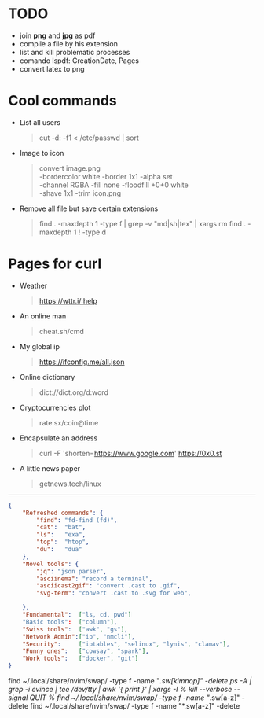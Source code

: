 # TODO

- join **png** and **jpg** as pdf
- compile a file by his extension
- list and kill problematic processes
- comando lspdf: CreationDate, Pages
- convert latex to png


# Cool commands
- List all users
  > cut -d: -f1 < /etc/passwd | sort
- Image to icon
  > convert image.png \
  >       -bordercolor white -border 1x1 -alpha set \
  >       -channel RGBA -fill none -floodfill +0+0 white \
  >       -shave 1x1 -trim icon.png 
- Remove all file but save certain extensions
  > find . -maxdepth 1 -type f | grep -v "md\|sh\|tex" | xargs rm
  > find . -maxdepth 1 ! -type d 

# Pages for curl
- Weather
  > https://wttr.i/:help
- An online man 
  > cheat.sh/cmd
- My global ip
  > https://ifconfig.me/all.json
- Online dictionary
  > dict://dict.org/d:word
- Cryptocurrencies plot
  > rate.sx/coin@time
- Encapsulate an address
  > curl -F 'shorten=https://www.google.com' https://0x0.st
- A little news paper
  > getnews.tech/linux

---

```json
{
    "Refreshed commands": {
        "find": "fd-find (fd)",
        "cat":  "bat",
        "ls":   "exa",
        "top":  "htop",
        "du":   "dua"
    },
    "Novel tools": {
        "jq": "json parser",
        "asciinema": "record a terminal",
        "asciicast2gif": "convert .cast to .gif",
        "svg-term": "convert .cast to .svg for web",

    },
    "Fundamental":  ["ls, cd, pwd"]
    "Basic tools":  ["column"],
    "Swiss tools":  ["awk", "gs"],
    "Network Admin":["ip", "nmcli"],
    "Security":     ["iptables", "selinux", "lynis", "clamav"],
    "Funny ones":   ["cowsay", "spark"],
    "Work tools":   ["docker", "git"]
}
```
find ~/.local/share/nvim/swap/ -type f -name "*.sw[klmnop]" -delete
ps -A | grep -i evince | tee /dev/tty | awk '{ print  }' | xargs -I % kill --verbose --signal QUIT %
find ~/.local/share/nvim/swap/ -type f -name "*.sw[a-z]" -delete
find ~/.local/share/nvim/swap/ -type f -name "*.sw[a-z]" -delete
